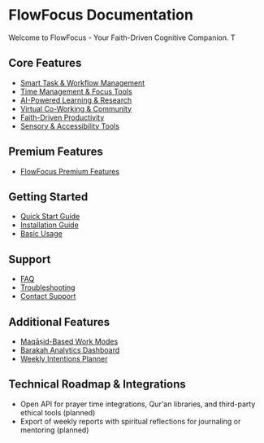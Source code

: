 # FlowFocus Documentation

Welcome to FlowFocus - Your Faith-Driven Cognitive Companion. T

## Core Features

- [Smart Task & Workflow Management](features/task-management.md)
- [Time Management & Focus Tools](features/time-management.md)
- [AI-Powered Learning & Research](features/learning-research.md)
- [Virtual Co-Working & Community](features/community.md)
- [Faith-Driven Productivity](features/faith-productivity.md)
- [Sensory & Accessibility Tools](features/accessibility.md)

## Premium Features

- [FlowFocus Premium Features](features/premium.md)

## Getting Started

- [Quick Start Guide](getting-started/quick-start.md)
- [Installation Guide](getting-started/installation.md)
- [Basic Usage](getting-started/basic-usage.md)

## Support

- [FAQ](support/faq.md)
- [Troubleshooting](support/troubleshooting.md)
- [Contact Support](support/contact.md)

## Additional Features

- [Maqāṣid-Based Work Modes](features/maqasid-modes.md)
- [Barakah Analytics Dashboard](features/barakah-analytics.md)
- [Weekly Intentions Planner](features/weekly-intentions.md)

## Technical Roadmap & Integrations

- Open API for prayer time integrations, Qur'an libraries, and third-party ethical tools (planned)
- Export of weekly reports with spiritual reflections for journaling or mentoring (planned) 
